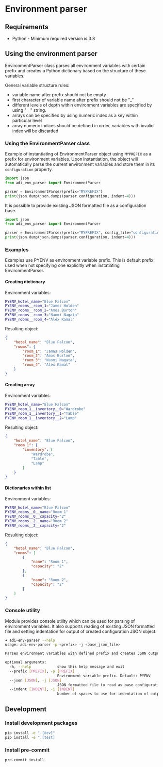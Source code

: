# Environment parser

## Requirements

* Python - Minimum required version is 3.8

## Using the environment parser

EnvironmentParser class parses all environment variables with certain prefix and
creates a Python dictionary based on the structure of these variables.

General variable structure rules:

* variable name after prefix should not be empty
* first character of variable name after prefix should not be "_"
* different levels of depth within environment variables are specified by using
  "__" string.
* arrays can be specified by using numeric index as a key within particular level
* array numeric indices should be defined in order, variables with invalid index
  will be discarded

### Using the EnvironmentParser class

Example of instantiating of EnvironmentParser object using `MYPREFIX` as a prefix
for environment variables. Upon instantiation, the object will automatically parse
the current environment variables and store them in its `configuration` property.

```python
import json
from adi_env_parser import EnvironmentParser

parser = EnvironmentParser(prefix="MYPREFIX")
print(json.dump(json.dumps(parser.configuration, indent=4)))
```

It is possible to provide existing JSON formatted file as a configuration base.

```python
import json
from adi_env_parser import EnvironmentParser

parser = EnvironmentParser(prefix="MYPREFIX", config_file="configuration.json")
print(json.dump(json.dumps(parser.configuration, indent=4)))
```

### Examples

Examples use PYENV as environment variable prefix. This is default prefix used
when not specifying one explicitly when instatiating EnvironmentParser.

#### Creating dictionary

Environment variables:

```sh
PYENV_hotel_name="Blue Falcon"
PYENV_rooms__room_1="James Holden"
PYENV_rooms__room_2="Amos Burton"
PYENV_rooms__room_3="Naomi Nagata"
PYENV_rooms__room_4="Alex Kamal"
```

Resulting object:

```json
{
    "hotel_name": "Blue Falcon",
    "rooms": {
        "room_1": "James Holden",
        "room_2": "Amos Burton",
        "room_3": "Naomi Nagata",
        "room_4": "Alex Kamal"
    }
}
```

#### Creating array

Environment variables:

```sh
PYENV_hotel_name="Blue Falcon"
PYENV_room_1__inventory__0="Wardrobe"
PYENV_room_1__inventory__1="Table"
PYENV_room_1__inventory__2="Lamp"
```

Resulting object:

```json
{
    "hotel_name": "Blue Falcon",
    "room_1": {
        "inventory": [
            "Wardrobe",
            "Table",
            "Lamp"
        ]
    }
}
```

#### Dictionaries within list

Environment variables:

```sh
PYENV_hotel_name="Blue Falcon"
PYENV_rooms__0__name="Room 1"
PYENV_rooms__0__capacity="2"
PYENV_rooms__2__name="Room 2"
PYENV_rooms__2__capacity="2"
```

Resulting object:

```json
{
    "hotel_name": "Blue Falcon",
    "rooms": [
        {
            "name": "Room 1",
            "capacity": "2"
        },
        {
            "name": "Room 2",
            "capacity": "2"
        }
    ]
}
```

### Console utility

Module provides console utility which can be used for parsing of environment
variables. It also supports reading of existing JSON formatted file and setting
indentation for output of created configuration JSON object.

```sh
➜ adi-env-parser --help
usage: adi-env-parser -p <prefix> -j <base_json_file>

Parses environment variables with defined prefix and creates JSON output from the parsed structure.

optional arguments:
  -h, --help            show this help message and exit
  --prefix [PREFIX], -p [PREFIX]
                        Environment variable prefix. Default: PYENV
  --json [JSON], -j [JSON]
                        JSON formatted file to read as base configuration
  --indent [INDENT], -i [INDENT]
                        Number of spaces to use for indentation of output JSON string
```

## Development

### Install development packages

```sh
pip install -e ".[dev]"
pip install -e ".[test]
```

### Install pre-commit

```sh
pre-commit install
```
